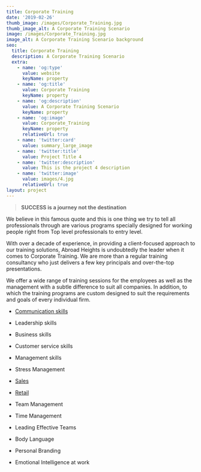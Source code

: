 ```yaml
---
title: Corporate Training
date: '2019-02-26'
thumb_image: /images/Corporate_Training.jpg
thumb_image_alt: A Corporate Training Scenario
image: /images/Corporate_Training.jpg
image_alt: A Corporate Training Scenario background
seo:
  title: Corporate Training
  description: A Corporate Training Scenario
  extra:
    - name: 'og:type'
      value: website
      keyName: property
    - name: 'og:title'
      value: Corporate Training
      keyName: property
    - name: 'og:description'
      value: A Corporate Training Scenario
      keyName: property
    - name: 'og:image'
      value: Corporate_Training
      keyName: property
      relativeUrl: true
    - name: 'twitter:card'
      value: summary_large_image
    - name: 'twitter:title'
      value: Project Title 4
    - name: 'twitter:description'
      value: This is the project 4 description
    - name: 'twitter:image'
      value: images/4.jpg
      relativeUrl: true
layout: project
---
```

> **SUCCESS is a journey not the destination**

We believe in this famous quote and this is one thing we try to tell all professionals through are various programs specially designed for working people right from Top level professionals to entry level.

With over a decade of experience, in providing a client-focused approach to our training solutions, Abroad Heights is undoubtedly the leader when it comes to Corporate Training. We are more than a regular training consultancy who just delivers a few key principals and over-the-top presentations.

We offer a wide range of training sessions for the employees as well as the management with a subtle difference to suit all companies. In addition, to which the training programs are custom designed to suit the requirements and goals of every individual firm.

*   [Communication skills](www.visionlauncher.com)

*   Leadership skills

*   Business skills

*   Customer service skills

*   Management skills

*   Stress Management

*   [Sales](www.visionlauncher.com)

*   [Retail](www.visionlauncher.com)

*   Team Management

*   Time Management

*   Leading Effective Teams

*   Body Language

*   Personal Branding

*   Emotional Intelligence at work

